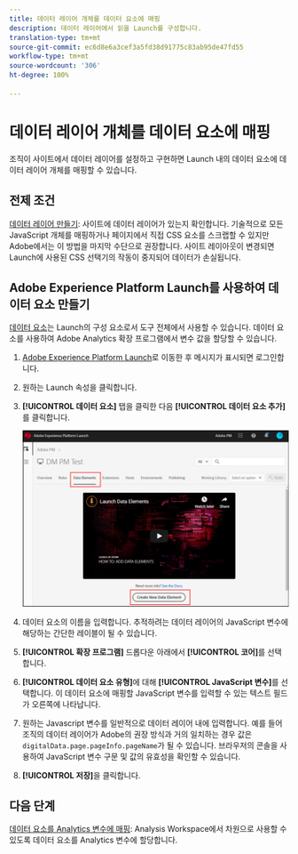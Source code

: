 ```yaml
---
title: 데이터 레이어 개체를 데이터 요소에 매핑
description: 데이터 레이어에서 읽을 Launch를 구성합니다.
translation-type: tm+mt
source-git-commit: ec6d8e6a3cef3a5fd38d91775c83ab95de47fd55
workflow-type: tm+mt
source-wordcount: '306'
ht-degree: 100%

---
```



# 데이터 레이어 개체를 데이터 요소에 매핑

조직이 사이트에서 데이터 레이어를 설정하고 구현하면 Launch 내의 데이터 요소에 데이터 레이어 개체를 매핑할 수 있습니다.

## 전제 조건

[데이터 레이어 만들기](../prepare/data-layer.md): 사이트에 데이터 레이어가 있는지 확인합니다. 기술적으로 모든 JavaScript 개체를 매핑하거나 페이지에서 직접 CSS 요소를 스크랩할 수 있지만 Adobe에서는 이 방법을 마지막 수단으로 권장합니다. 사이트 레이아웃이 변경되면 Launch에 사용된 CSS 선택기의 작동이 중지되어 데이터가 손실됩니다.

## Adobe Experience Platform Launch를 사용하여 데이터 요소 만들기

[데이터 요소](https://docs.adobe.com/content/help/ko-KR/launch/using/reference/manage-resources/data-elements.html#create-a-data-element)는 Launch의 구성 요소로서 도구 전체에서 사용할 수 있습니다. 데이터 요소를 사용하여 Adobe Analytics 확장 프로그램에서 변수 값을 할당할 수 있습니다.

1. [Adobe Experience Platform Launch](https://launch.adobe.com)로 이동한 후 메시지가 표시되면 로그인합니다.
1. 원하는 Launch 속성을 클릭합니다.
1. **[!UICONTROL 데이터 요소]** 탭을 클릭한 다음 **[!UICONTROL 데이터 요소 추가]**&#x200B;를 클릭합니다.

   ![데이터 요소 만들기](assets/createelement.png)

1. 데이터 요소의 이름을 입력합니다. 추적하려는 데이터 레이어의 JavaScript 변수에 해당하는 간단한 레이블이 될 수 있습니다.
1. **[!UICONTROL 확장 프로그램]** 드롭다운 아래에서 **[!UICONTROL 코어]**&#x200B;를 선택합니다.
1. **[!UICONTROL 데이터 요소 유형]**&#x200B;에 대해 **[!UICONTROL JavaScript 변수]**&#x200B;를 선택합니다. 이 데이터 요소에 매핑할 JavaScript 변수를 입력할 수 있는 텍스트 필드가 오른쪽에 나타납니다.
1. 원하는 Javascript 변수를 일반적으로 데이터 레이어 내에 입력합니다. 예를 들어 조직의 데이터 레이어가 Adobe의 권장 방식과 거의 일치하는 경우 값은 `digitalData.page.pageInfo.pageName`가 될 수 있습니다. 브라우저의 콘솔을 사용하여 JavaScript 변수 구문 및 값의 유효성을 확인할 수 있습니다.
1. **[!UICONTROL 저장]**&#x200B;을 클릭합니다.

## 다음 단계

[데이터 요소를 Analytics 변수에 매핑](elements-to-variable.md): Analysis Workspace에서 차원으로 사용할 수 있도록 데이터 요소를 Analytics 변수에 할당합니다.
